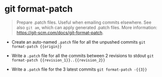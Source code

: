 # git format-patch
> Prepare .patch files. Useful when emailing commits elsewhere.
> See also `git am`, which can apply generated .patch files.
> More information: <https://git-scm.com/docs/git-format-patch>.

- Create an auto-named `.patch` file for all the unpushed commits
`git format-patch {{origin}}`

- Write a `.patch` file for all the commits between 2 revisions to stdout
`git format-patch {{revision_1}}..{{revision_2}}`

- Write a `.patch` file for the 3 latest commits
`git format-patch -{{3}}`
